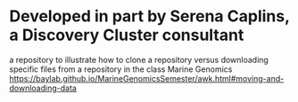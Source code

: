 
# Developed in part by Serena Caplins, a Discovery Cluster consultant
a repository to illustrate how to clone a repository versus downloading specific files from a repository in the class Marine Genomics  https://baylab.github.io/MarineGenomicsSemester/awk.html#moving-and-downloading-data
